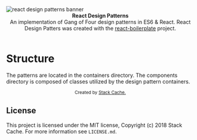 <img src="app/images/github-banner.png" alt="react design patterns banner" align="center" />

<br />

<div align="center"><strong>React Design Patterns</strong></div>
<div align="center">An implementation of Gang of Four design patterns in ES6 & React. React Design Patters was created with the <a href="https://github.com/react-boilerplate/react-boilerplate">react-boilerplate</a> project.</div>

<br />

# Structure

The patterns are located in the containers directory. The components directory is composed of classes utilized by the design pattern containers.

<div align="center">
  <sub>Created by <a href="https://github.com/stackcache">Stack Cache.</a></sub>
</div>

## License

This project is licensed under the MIT license, Copyright (c) 2018 Stack Cache. For more information see `LICENSE.md`.
